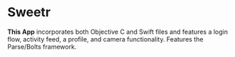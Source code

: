# Sweetr

**This App** incorporates both Objective C and Swift files and features a login flow, activity feed, a profile, and camera functionality.  Features the Parse/Bolts framework.